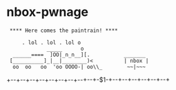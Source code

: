 # nbox-pwnage

     **** Here comes the paintrain! ****

         . lol . lol . lol o
                 _____      o
      ______====  ]OO|_n_n__][.           _______
     [__________]_|__|________)<          | nbox |
      oo  oo   oo  'oo OOOO-| oo\\_        ~~|~~~
  +--+--+--+--+--+--+--+--+--+-$1-+--+--+--+--+--+--+
